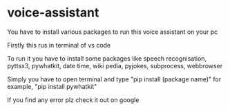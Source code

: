 # voice-assistant
You have to install various packages to run this voice assistant on your pc

Firstly this rus in terminal of vs code

To run it you have to install some packages like
speech recognisation, pyttsx3, pywhatkit, date time, wiki pedia, pyjokes, subprocess, webbrowser

Simply you have to open terminal and type "pip install (package name)" for example, "pip install pywhatkit" 

If you find any error plz check it out on google

